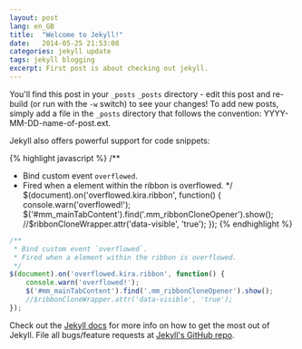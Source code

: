 ```yaml
---
layout: post
lang: en_GB
title:  "Welcome to Jekyll!"
date:   2014-05-25 21:53:08
categories: jekyll update
tags: jekyll blogging
excerpt: First post is about checking out jekyll.
---
```


You'll find this post in your <code class="language-bash">_posts</code> `_posts` directory - edit this post and re-build (or run with the `-w` switch) to see your changes!
To add new posts, simply add a file in the <code class="language-bash">_posts</code> directory that follows the convention: YYYY-MM-DD-name-of-post.ext.

Jekyll also offers powerful support for code snippets:

{% highlight javascript %}
/**
 * Bind custom event `overflowed`.
 * Fired when a element within the ribbon is overflowed.
 */
$(document).on('overflowed.kira.ribbon', function() {
	console.warn('overflowed!');
	$('#mm_mainTabContent').find('.mm_ribbonCloneOpener').show();
	//$ribbonCloneWrapper.attr('data-visible', 'true');
});
{% endhighlight %}

```javascript
/**
 * Bind custom event `overflowed`.
 * Fired when a element within the ribbon is overflowed.
 */
$(document).on('overflowed.kira.ribbon', function() {
	console.warn('overflowed!');
	$('#mm_mainTabContent').find('.mm_ribbonCloneOpener').show();
	//$ribbonCloneWrapper.attr('data-visible', 'true');
});
```

Check out the [Jekyll docs][jekyll] for more info on how to get the most out of Jekyll. File all bugs/feature requests at [Jekyll's GitHub repo][jekyll-gh].

[jekyll-gh]: https://github.com/jekyll/jekyll
[jekyll]:    http://jekyllrb.com
